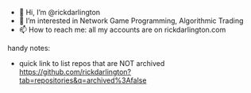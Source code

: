 - 👋 Hi, I’m @rickdarlington
- 👀 I’m interested in Network Game Programming, Algorithmic Trading
- 📫 How to reach me: all my accounts are on rickdarlington.com

handy notes:
- quick link to list repos that are NOT archived https://github.com/rickdarlington?tab=repositories&q=archived%3Afalse

